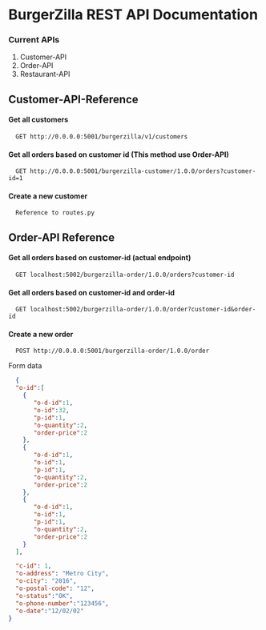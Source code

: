 
# BurgerZilla REST API Documentation

### Current APIs
1. Customer-API
2. Order-API
3. Restaurant-API


## Customer-API-Reference

#### Get all customers
```http
  GET http://0.0.0.0:5001/burgerzilla/v1/customers
```
#### Get all orders based on customer id (This method use Order-API)
```http
  GET http://0.0.0.0:5001/burgerzilla-customer/1.0.0/orders?customer-id=1
```
#### Create a new customer

```http
  Reference to routes.py
```

## Order-API Reference


####  Get all orders based on customer-id (actual endpoint)
```http
  GET localhost:5002/burgerzilla-order/1.0.0/orders?customer-id
```


####  Get all orders based on customer-id and order-id
```http
  GET localhost:5002/burgerzilla-order/1.0.0/order?customer-id&order-id
```

#### Create a new order
```http
  POST http://0.0.0.0:5001/burgerzilla-order/1.0.0/order
```
Form data
```json
  {
  "o-id":[
    {
       "o-d-id":1,
       "o-id":32,
       "p-id":1,
       "o-quantity":2,
       "order-price":2
    },
    {
       "o-d-id":1,
       "o-id":1,
       "p-id":1,
       "o-quantity":2,
       "order-price":2
    },
    {
       "o-d-id":1,
       "o-id":1,
       "p-id":1,
       "o-quantity":2,
       "order-price":2
    }
  ],

  "c-id": 1,
  "o-address": "Metro City",
  "o-city": "2016",
  "o-postal-code": "12",
  "o-status":"OK",
  "o-phone-number":"123456",
  "o-date":"12/02/02"
}
```